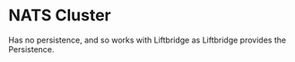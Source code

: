 # NATS Cluster

Has no persistence, and so works with Liftbridge as Liftbridge provides the Persistence.
